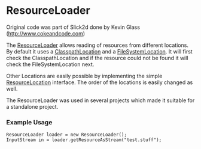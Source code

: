 ResourceLoader
==============

Original code was part of Slick2d done by Kevin Glass (http://www.cokeandcode.com)

The [ResourceLoader](src/main/java/de/lessvoid/resourceloader/ResourceLoader.java) allows reading of resources from different locations. By default it uses a [ClasspathLocation](src/main/java/de/lessvoid/resourceloader/location/ClasspathLocation.java) and a [FileSystemLocation](src/main/java/de/lessvoid/resourceloader/location/FileSystemLocation.java). It will first check the ClasspathLocation and if the resource could not be found it will check the FileSystemLocation next.

Other Locations are easily possible by implementing the simple [ResourceLocation](src/main/java/de/lessvoid/resourceloader/location/ResourceLocation.java) interface. The order of the locations is easily changed as well.

The ResourceLoader was used in several projects which made it suitable for a standalone project.

### Example Usage

    ResourceLoader loader = new ResourceLoader();
    InputStream in = loader.getResourceAsStream("test.stuff");
